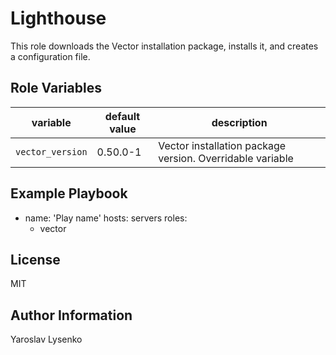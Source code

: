 Lighthouse
=========

This role downloads the Vector installation package, installs it, and creates a configuration file.

Role Variables
--------------

| variable | default value | description |
| -------- | ------------- | ----------- |
| `vector_version` | 0.50.0-1 | Vector installation package version. Overridable variable |


Example Playbook
----------------

- name: 'Play name'
  hosts: servers
  roles:
    - vector

License
-------

MIT

Author Information
------------------

Yaroslav Lysenko

